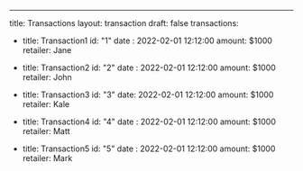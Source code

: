 ---
title: Transactions
layout: transaction
draft: false
transactions:

- title: Transaction1
  id: "1"
  date : 2022-02-01 12:12:00
  amount: $1000
  retailer: Jane

- title: Transaction2
  id: "2"
  date : 2022-02-01 12:12:00
  amount: $1000
  retailer: John

- title: Transaction3
  id: "3"
  date: 2022-02-01 12:12:00
  amount: $1000
  retailer: Kale

- title: Transaction4
  id: "4"
  date : 2022-02-01 12:12:00
  amount: $1000
  retailer: Matt

- title: Transaction5
  id: "5"
  date : 2022-02-01 12:12:00
  amount: $1000
  retailer: Mark
